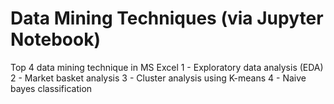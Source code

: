 # Data Mining Techniques (via Jupyter Notebook)

Top 4 data mining technique in MS Excel
1 - Exploratory data analysis (EDA)
2 - Market basket analysis
3 - Cluster analysis using K-means
4 - Naive bayes classification
